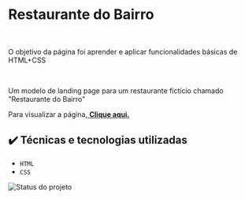 
<h1>Restaurante do Bairro</h1> <br>


<p>O objetivo da página foi aprender e aplicar funcionalidades básicas de HTML+CSS</p><br>
<p>Um modelo de landing page para um restaurante fictício chamado "Restaurante do Bairro"</p>
<p>Para visualizar a página,<a href='https://restaurante-do-bairro-html.netlify.app' target='_blank'> <strong>Clique aqui.</strong></a> 

## ✔️ Técnicas e tecnologias utilizadas

- ``HTML``
- ``CSS``


![Status do projeto](https://img.shields.io/badge/Status-Finalizado-Red)



